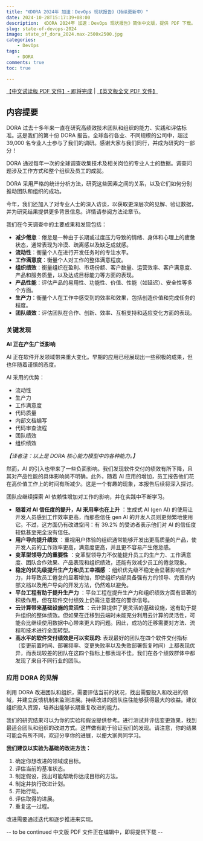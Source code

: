 ```yaml
---
title: "《DORA 2024年 加速：DevOps 现状报告》（持续更新中）"
date: 2024-10-28T15:17:39+08:00
description:  《DORA 2024年 加速：DevOps 现状报告》简体中文版，提供 PDF 下载。
slug: state-of-devops-2024
image: state_of_dora_2024.max-2500x2500.jpg
categories:
    - DevOps
tags:
    - DORA
comments: true
toc: true

---
```


[【中文试读版 PDF 文件】- 即将完成](2024-dora-accelerate-state-of-devops-report-zh-cn-martinliu.pdf) | [【英文版全文 PDF 文件】](2024_final_dora_report.pdf)

## 内容提要

DORA 过去十多年来一直在研究高绩效技术团队和组织的能力、实践和评估标准。这是我们的第十份 DORA 报告。全球各行各业、不同规模的公司中，超过 39,000 名专业人士参与了我们的调研。感谢大家与我们同行，并成为研究的一部分！

DORA 通过每年一次的全球调查收集技术及相关岗位的专业人士的数据。调查问题涉及工作方式和整个组织及员工的成就。

DORA 采用严格的统计分析方法，研究这些因素之间的关系，以及它们如何分别推动团队和组织的成功。

今年，我们还加入了对专业人士的深入访谈，以获取更深层次的见解、验证数据，并为研究结果提供更多背景信息。详情请参阅方法论章节。

我们在今天调查中的主要成果和发现包括：

* **减少倦怠**：倦怠是一种由于长期或过度压力导致的情绪、身体和心理上的疲惫状态，通常表现为冷漠、疏离感以及缺乏成就感。
* **流动性**：衡量个人在进行开发任务时的专注水平。
* **工作满意度**：衡量个人对工作的整体满意程度。
* **组织绩效**：衡量组织在盈利、市场份额、客户数量、运营效率、客户满意度、产品和服务质量，以及达成目标能力等方面的表现。
* **产品性能**：评估产品的易用性、功能性、价值、性能（如延迟）、安全性等多个方面。
* **生产力**：衡量个人在工作中感受到的效率和效果，包括创造价值和完成任务的程度。
* **团队绩效**：评估团队在合作、创新、效率、互相支持和适应变化方面的表现。

### 关键发现

**AI 正在产生广泛影响**

AI 正在软件开发领域带来重大变化。早期的应用已经展现出一些积极的成果，但也伴随着谨慎的态度。

AI 采用的优势：

* 流动性
* 生产力
* 工作满意度
* 代码质量
* 内部文档编写
* 代码审查流程
* 团队绩效
* 组织绩效

*【译者注：以上是 DORA 核心能力模型中的各种能力。】*

然而，AI 的引入也带来了一些负面影响。我们发现软件交付的绩效有所下降，且其对产品性能的具体影响尚不明确。此外，随着 AI 应用的增加，员工报告他们花在高价值工作上的时间有所减少。这是一个有趣的现象，本报告后续将深入探讨。

团队应继续探索 AI 依赖性增加对工作的影响，并在实践中不断学习。

* **随着对 AI 信任度的提升，AI 采用率也在上升** ：生成式 AI (gen AI) 的使用让开发人员感到工作效率更高，而那些信任 gen AI 的开发人员则更频繁地使用它。不过，这方面仍有改进空间：有 39.2% 的受访者表示他们对 AI 的信任度较低甚至完全没有信任。
* **用户导向提升绩效** ：重视用户体验的组织通常能够开发出更高质量的产品，使开发人员的工作效率更高，满意度更高，并且更不容易产生倦怠感。
* **变革型领导力的重要性** ：变革型领导力不仅能提升员工的生产力、工作满意度、团队合作效果、产品表现和组织绩效，还能有效减少员工的倦怠现象。
* **稳定的优先级提升生产力和员工幸福感** ：组织优先级不稳定会显著影响生产力，并导致员工倦怠的显著增加，即使组织内部具备强有力的领导、完善的内部文档以及用户导向的开发方法，仍然难以避免。
* **平台工程有助于提升生产力** ：平台工程在提升生产力和组织绩效方面有显著的积极作用，但在软件交付绩效上仍需注意潜在的警示信号。
* **云计算带来基础设施的灵活性** ：云计算提供了更灵活的基础设施，这有助于提升组织的整体绩效。但如果在迁移到云端时未能充分利用云计算的灵活性，可能会比继续使用数据中心带来更大的问题。因此，成功的迁移需要对方法、流程和技术进行全面转型。
* **高水平的软件交付绩效是可以实现的**: 表现最好的团队在四个软件交付指标（变更前置时间、部署频率、变更失败率以及失败部署恢复时间）上都表现优异，而表现较差的团队在这四个指标上都表现不佳。我们在各个绩效群体中都发现了来自不同行业的团队。

### 应用 DORA 的见解

利用 DORA 改进团队和组织，需要评估当前的状况，找出需要投入和改进的领域，并建立反馈机制来监测进展。持续改进的团队往往能够获得最大的收益。建议组织投入资源，培养出能够长期重复改进的能力。

我们的研究结果可以为你的实验和假设提供参考。进行测试并评估变更效果，找到最适合团队和组织的改进方式。这样做有助于验证我们的发现。请注意，你的结果可能会有所不同，欢迎分享你的进展，以便大家共同学习。

**我们建议以实验为基础的改进方法：**

1. 确定你想改进的领域或目标。
2. 评估当前的基准状态。
3. 制定假设，找出可能帮助你达成目标的方法。
4. 制定并执行改进计划。
5. 开始行动。
6. 评估取得的进展。
7. 重复这一过程。

改进需要通过迭代和逐步推进来实现。

-- to be continued 中文版 PDF 文件正在编辑中，即将提供下载  --